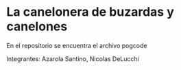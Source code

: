 # La canelonera de buzardas y canelones
 
En el repositorio se encuentra el archivo pogcode

Integrantes: Azarola Santino, Nicolas DeLucchi
